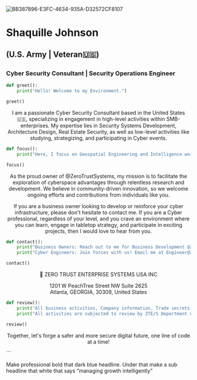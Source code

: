 ![BB387896-E3FC-4634-935A-D32572CF8107](https://github.com/ShaquilleAJohnson/ShaquilleAJohnson/assets/136325053/1430e2fd-29ae-4527-95be-cf42ca4b5c94)



  <p align="middle">
       <h1><h>Shaquille Johnson</h1>
       <h2> (U.S. Army | Veteran🇺🇸)           <h2> <h3>Cyber Security Consultant | Security Operations Engineer</h3>
<p>


  
```python
def greet():
    print("Hello! Welcome to my Environment.")

greet()
```

<p align="center">
  I am a passionate Cyber Security Consultant based in the United States 🇺🇸, specializing in engagement in high-level activities within SMB-enterprises. My expertise lies in Security Systems Development, Architecture Design, Real Estate Security, as well as low-level activities like studying, strategizing, and participating in Cyber events. 
</p>

```python
def focus():
    print("Here, I focus on Geospatial Engineering and Intelligence work.")

focus()
```

<p align="center">
  As the proud owner of @ZeroTrustSystems, my mission is to facilitate the exploration of cyberspace advantages through relentless research and development. We believe in community-driven innovation, so we welcome ongoing efforts and contributions from individuals like you.
</p>

<p align="center">
  If you are a business owner looking to develop or reinforce your cyber infrastructure, please don't hesitate to contact me. If you are a Cyber professional, regardless of your level, and you crave an environment where you can learn, engage in tabletop strategy, and participate in exciting projects, then I would love to hear from you.
</p>

```python
def contact():
    print("Business Owners: Reach out to me for Business Development @ZeroTrustSystems.Io")
    print("Cyber Engineers: Join forces with us! Email me at Engineer@ZeroTrustSystems.Io")

contact()
```

<p align="center">
  🏢 ZERO TRUST ENTERPRISE SYSTEMS USA INC
</p>
<p align="center">
  1201 W PeachTree Street NW Suite 2625<br>
  Atlanta, GEORGIA, 30309, United States
</p>

```python
def review():
    print("All business activities, Company information, Trade secrets, SOP, Dev projects are property of Zero Trust Enterprise Systems USA INC.")
    print("All activities are subjected to review by ZTE/S Department of Security Intelligence for performance improvement, Compliance with Local, State, Federal, and U.S Law.")

review()
```

<p align="center">
  Together, let's forge a safer and more secure digital future, one line of code at a time!
</p>
```
 

Make professional bold that  dark blue headline. Under that make a sub headline  that white  that says “managing growth intelligently”
